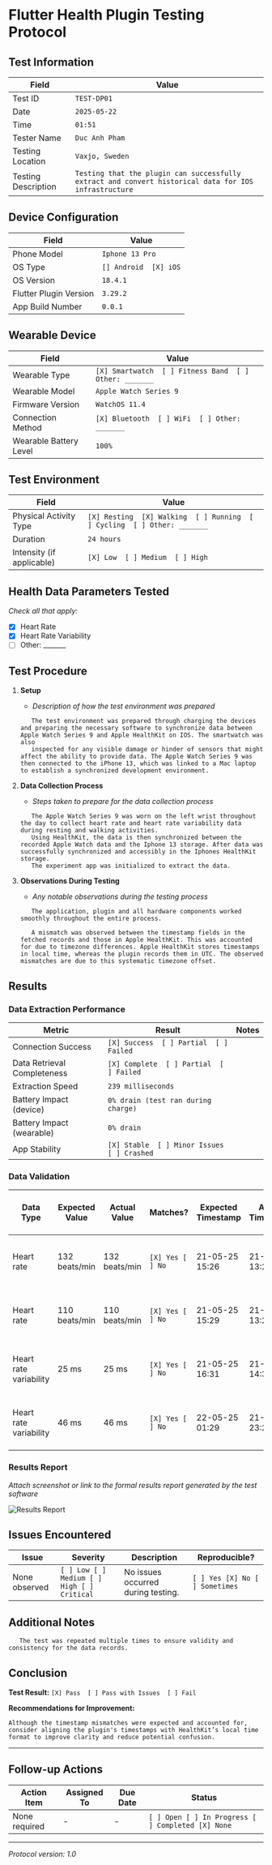 # Flutter Health Plugin Testing Protocol

## Test Information

| Field | Value           |
|-------|-----------------|
| Test ID | `TEST-DP01`     |
| Date | `2025-05-22`    |
| Time | `01:51`         |
| Tester Name | `Duc Anh Pham`  |
| Testing Location | `Vaxjo, Sweden` | 
| Testing Description | `Testing that the plugin can successfully extract and convert historical data for IOS infrastructure` | 

## Device Configuration

| Field | Value                 |
|-------|-----------------------|
| Phone Model | `Iphone 13 Pro`       |
| OS Type | `[] Android  [X] iOS` |
| OS Version | `18.4.1`              |
| Flutter Plugin Version | `3.29.2`              |
| App Build Number | `0.0.1`               |

## Wearable Device

| Field | Value                                                  |
|-------|--------------------------------------------------------|
| Wearable Type | `[X] Smartwatch  [ ] Fitness Band  [ ] Other: _______` |
| Wearable Model | `Apple Watch Series 9`                                 |
| Firmware Version | `WatchOS 11.4`                                         |
| Connection Method | `[X] Bluetooth  [ ] WiFi  [ ] Other: _______`          |
| Wearable Battery Level | `100%`                                                  |

## Test Environment

| Field | Value                                                                    |
|-------|--------------------------------------------------------------------------|
| Physical Activity Type | `[X] Resting  [X] Walking  [ ] Running  [ ] Cycling  [ ] Other: _______` |
| Duration | `24 hours`                                                             |
| Intensity (if applicable) | `[X] Low  [ ] Medium  [ ] High`                                          |

## Health Data Parameters Tested

*Check all that apply:*

- [X] Heart Rate
- [X] Heart Rate Variability
- [ ] Other: _______

## Test Procedure

1. **Setup**
    - _Description of how the test environment was prepared_
   ```
      The test environment was prepared through charging the devices and preparing the necessary software to synchronize data between Apple Watch Series 9 and Apple HealthKit on IOS. The smartwatch was also
      inspected for any visible damage or hinder of sensors that might affect the ability to provide data. The Apple Watch Series 9 was then connected to the iPhone 13, which was linked to a Mac laptop to establish a synchronized development environment.

2. **Data Collection Process**
    - _Steps taken to prepare for the data collection process_
   ```
      The Apple Watch Series 9 was worn on the left wrist throughout the day to collect heart rate and heart rate variability data during resting and walking activities.
      Using HealthKit, the data is then synchronized between the recorded Apple Watch data and the Iphone 13 storage. After data was successfully synchronized and accessibly in the Iphones HealthKit storage.
      The experiment app was initialized to extract the data.
   ```

3. **Observations During Testing**
    - _Any notable observations during the testing process_
   ```
      The application, plugin and all hardware components worked smoothly throughout the entire process.
      
      A mismatch was observed between the timestamp fields in the fetched records and those in Apple HealthKit. This was accounted for due to timezone differences. Apple HealthKit stores timestamps in local time, whereas the plugin records them in UTC. The observed mismatches are due to this systematic timezone offset.
   ```

## Results

### Data Extraction Performance

| Metric | Result                                      | Notes |
|--------|---------------------------------------------|-------|
| Connection Success | `[X] Success  [ ] Partial  [ ] Failed`      | |
| Data Retrieval Completeness | `[X] Complete  [ ] Partial  [ ] Failed`     | |
| Extraction Speed | `239 milliseconds`                          | |
| Battery Impact (device) | `0% drain (test ran during charge)`     | |
| Battery Impact (wearable) | `0% drain`                                  | |
| App Stability | `[X] Stable  [ ] Minor Issues  [ ] Crashed` | |

### Data Validation

| Data Type              | Expected Value | Actual Value  | Matches?         | Expected Timestamp | Actual Timestamp   | Matches?         | Notes                                | Image reference in app    | Image reference in HealthKit                |
|------------------------|----------------|---------------|------------------|--------------------|--------------------|------------------|--------------------------------------|---------------------------|---------------------------------------------|
| Heart rate             | 132 beats/min  | 132 beats/min | `[X] Yes [ ] No` | 21-05-25 15:26     | 21-05-25 13:26     | `[ ] Yes [X] No` | Did not match due to timezone offset |![HR Data 1](images/hr_data_1.png)|![HR - HK Data 1](images/1.4_hr_data_health_kit.png)|
| Heart rate             | 110 beats/min  | 110 beats/min | `[X] Yes [ ] No` | 21-05-25 15:29     | 21-05-25 13:29     | `[ ] Yes [X] No` | Did not match due to timezone offset |![HR Data 2](images/hr_data_2.png)|![HR - HK Data 2](images/2.4_hr_data_health_kit.png)|
| Heart rate variability | 25 ms          | 25 ms         | `[X] Yes [ ] No` | 21-05-25 16:31     | 21-05-25 14:31     | `[ ] Yes [X] No` | Did not match due to timezone offset |![HRV Data 1](images/hrv_data_1.png)|![HRV - HK Data 1](images/3.4_hrv_data_health_kit.png)|
| Heart rate variability | 46 ms          | 46 ms         | `[X] Yes [ ] No` | 22-05-25 01:29     | 21-05-25 23:29     | `[ ] Yes [X] No` | Did not match due to timezone offset |![HRV Data 2](images/hrv_data_2.png)|![HRV - HK Data 2](images/4.4_hrv_data_health_kit.png)|


### Results Report

*Attach screenshot or link to the formal results report generated by the test software*

![Results Report](images/experimentation_results_IOS_apple_watch.png)

## Issues Encountered

| Issue | Severity | Description | Reproducible? |
|-------|----------|-------------|--------------|
| None observed | `[ ] Low [ ] Medium [ ] High [ ] Critical` | No issues occurred during testing. | `[ ] Yes [X] No [ ] Sometimes` |

## Additional Notes

```
   The test was repeated multiple times to ensure validity and consistency for the data records.
```

## Conclusion

**Test Result:** `[X] Pass  [ ] Pass with Issues  [ ] Fail`

**Recommendations for Improvement:**
```
Although the timestamp mismatches were expected and accounted for, consider aligning the plugin's timestamps with HealthKit’s local time format to improve clarity and reduce potential confusion.

```

---

## Follow-up Actions

| Action Item | Assigned To | Due Date | Status |
|-------------|-------------|----------|--------|
| None required| - |  - | `[ ] Open [ ] In Progress [ ] Completed [X] None` |

---

*Protocol version: 1.0*